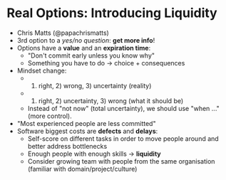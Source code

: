 # Real Options: Introducing Liquidity

* Chris Matts (@papachrismatts)
* 3rd option to a *yes/no question*: **get more info**!
* Options have a **value** and an **expiration time**:
  * "Don't commit early unless you know why"
  * Something you have to do -> choice + consequences
* Mindset change:
  * 1) right, 2) wrong, 3) uncertainty (reality)
  * 1) right, 2) uncertainty, 3) wrong (what it should be)
  * Instead of "not now" (total uncertainty), we should use "when ..." (more control).
* "Most experienced people are less committed"
* Software biggest costs are **defects** and **delays**:
  * Self-score on different tasks in order to move people around and better address bottlenecks
  * Enough people with enough skills -> **liquidity**
  * Consider growing team with people from the same organisation (familiar with domain/project/culture)


